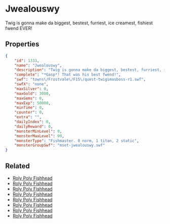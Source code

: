 # Jwealouswy

Twig is gonna make da biggest, bestest, furriest, ice creamest, fishiest fwend EVER!

## Properties

```json
{
    "id": 1333,
    "name": "Jwealouswy",
    "description": "Twig is gonna make da biggest, bestest, furriest, ice creamest, fishiest fwend EVER!",
    "complete": "*Gasp*! That was his best fwend!",
    "swf": "towns\/Frostvale\/F15\/quest-twigsmasboss-r1.swf",
    "swfX": "none",
    "maxSilver": 0,
    "maxGold": 3000,
    "maxGems": 0,
    "maxExp": 50000,
    "minTime": 0,
    "counter": 0,
    "extra": "",
    "dailyIndex": 0,
    "dailyReward": 0,
    "monsterMinLevel": 0,
    "monsterMaxLevel": 99,
    "monsterType": "Fishmaster. 0 norm, 1 titan, 2 static",
    "monsterGroupSwf": "mset-jwealouswy.swf"
}
```

## Related

- [Roly Poly Fishhead](../items/15278-roly-poly-fishhead.md)
- [Roly Poly Fishhead](../items/15279-roly-poly-fishhead.md)
- [Roly Poly Fishhead](../items/15280-roly-poly-fishhead.md)
- [Roly Poly Fishhead](../items/15281-roly-poly-fishhead.md)
- [Roly Poly Fishhead](../items/15282-roly-poly-fishhead.md)
- [Roly Poly Fishhead](../items/15283-roly-poly-fishhead.md)
- [Roly Poly Fishhead](../items/15284-roly-poly-fishhead.md)
- [Roly Poly Fishhead](../items/15285-roly-poly-fishhead.md)


